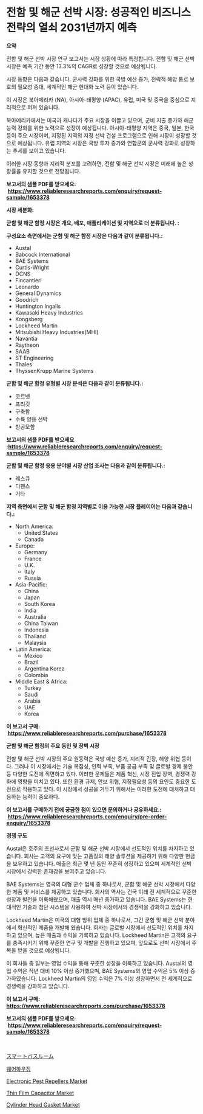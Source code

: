 <p><h1>전함 및 해군 선박 시장: 성공적인 비즈니스 전략의 열쇠 2031년까지 예측</h1></p><p><strong>요약</strong></p>
<p><p>전함 및 해군 선박 시장 연구 보고서는 시장 상황에 따라 특정합니다. 전함 및 해군 선박 시장은 예측 기간 동안 13.3%의 CAGR로 성장할 것으로 예상됩니다. </p><p>시장 동향은 다음과 같습니다. 군사력 강화를 위한 국방 예산 증가, 전략적 해양 통로 보호의 필요성 증대, 세계적인 해군 현대화 노력 등이 있습니다.</p><p>이 시장은 북아메리카 (NA), 아시아-태평양 (APAC), 유럽, 미국 및 중국을 중심으로 지리적으로 퍼져 있습니다.</p><p>북아메리카에서는 미국과 캐나다가 주요 시장을 이끌고 있으며, 군비 지출 증가와 해군 능력 강화를 위한 노력으로 성장이 예상됩니다. 아시아-태평양 지역은 중국, 일본, 한국 등이 주요 시장이며, 지정된 지역의 지정 선박 건설 프로그램으로 인해 시장이 성장할 것으로 예상됩니다. 유럽 지역의 시장은 국방 투자 증가와 연합군의 군사력 강화로 성장하는 추세를 보이고 있습니다.</p><p>이러한 시장 동향과 지리적 분포를 고려하면, 전함 및 해군 선박 시장은 미래에 높은 성장률을 유지할 것으로 전망됩니다.</p></p>
<p><strong>보고서의 샘플 PDF를 받으세요: &nbsp;<a href="https://www.reliableresearchreports.com/enquiry/request-sample/1653378">https://www.reliableresearchreports.com/enquiry/request-sample/1653378</a></strong></p>
<p><strong>시장 세분화:</strong></p>
<p><strong> 군함 및 해군 함정 시장은 개요, 배포, 애플리케이션 및 지역으로 더 분류됩니다. :</strong></p>
<p><strong>구성요소 측면에서는 군함 및 해군 함정 시장은 다음과 같이 분류됩니다.:</strong></p>
<p><ul><li>Austal</li><li>Babcock International</li><li>BAE Systems</li><li>Curtis-Wright</li><li>DCNS</li><li>Fincantieri</li><li>Leonardo</li><li>General Dynamics</li><li>Goodrich</li><li>Huntington Ingalls</li><li>Kawasaki Heavy Industries</li><li>Kongsberg</li><li>Lockheed Martin</li><li>Mitsubishi Heavy Industries(MHI)</li><li>Navantia</li><li>Raytheon</li><li>SAAB</li><li>ST Engineering</li><li>Thales</li><li>ThyssenKrupp Marine Systems</li></ul></p>
<p><strong> 군함 및 해군 함정 유형별 시장 분석은 다음과 같이 분류됩니다.:</strong></p>
<p><ul><li>코르벳</li><li>프리깃</li><li>구축함</li><li>수륙 양용 선박</li><li>항공모함</li></ul></p>
<p><strong>보고서의 샘플 PDF를 받으세요 :<a href="https://www.reliableresearchreports.com/enquiry/request-sample/1653378">https://www.reliableresearchreports.com/enquiry/request-sample/1653378</a></strong></p>
<p><strong> 군함 및 해군 함정 응용 분야별 시장 산업 조사는 다음과 같이 분류됩니다.:</strong></p>
<p><ul><li>레스큐</li><li>디펜스</li><li>기타</li></ul></p>
<p><strong>지역 측면에서 군함 및 해군 함정 지역별로 이용 가능한 시장 플레이어는 다음과 같습니다.:</strong></p>
<p><ul>
    <li>
        North America:
        <ul>
            <li>United States</li>
            <li>Canada</li>
        </ul>
    </li>
    <li>
        Europe:
        <ul>
            <li>Germany</li>
            <li>France</li>
            <li>U.K.</li>
            <li>Italy</li>
            <li>Russia</li>
        </ul>
    </li>
    <li>
        Asia-Pacific:
        <ul>
            <li>China</li>
            <li>Japan</li>
            <li>South Korea</li>
            <li>India</li>
            <li>Australia</li>
            <li>China Taiwan</li>
            <li>Indonesia</li>
            <li>Thailand</li>
            <li>Malaysia</li>
        </ul>
    </li>
    <li>
        Latin America:
        <ul>
            <li>Mexico</li>
            <li>Brazil</li>
            <li>Argentina Korea</li>
            <li>Colombia</li>
        </ul>
    </li>
    <li>
        Middle East & Africa:
        <ul>
            <li>Turkey</li>
            <li>Saudi</li>
            <li>Arabia</li>
            <li>UAE</li>
            <li>Korea</li>
        </ul>
    </li>
    </ul></p>
<p><strong>이 보고서 구매: &nbsp;<a href="https://www.reliableresearchreports.com/purchase/1653378">https://www.reliableresearchreports.com/purchase/1653378</a></strong></p>
<p><strong>군함 및 해군 함정의 주요 동인 및 장벽 시장</strong></p>
<p><p>전함 및 해군 선박 시장의 주요 원동력은 국방 예산 증가, 지리적 긴장, 해양 위협 등이다. 그러나 이 시장에서는 기술 복잡성, 인력 부족, 부품 공급 부족 및 글로벌 경제 불안 등 다양한 도전에 직면하고 있다. 이러한 문제들은 제품 혁신, 시장 진입 장벽, 경쟁력 강화에 영향을 미치고 있다. 또한 환경 규제, 안보 위협, 지정필요성 등의 요인도 중요한 도전으로 작용하고 있다. 이 시장에서 성공을 거두기 위해서는 이러한 도전에 대처하고 대응하는 능력이 중요하다.</p></p>
<p><strong>이 보고서를 구매하기 전에 궁금한 점이 있으면 문의하거나 공유하세요.: &nbsp;<a href="https://www.reliableresearchreports.com/enquiry/pre-order-enquiry/1653378">https://www.reliableresearchreports.com/enquiry/pre-order-enquiry/1653378</a></strong></p>
<p><strong>경쟁 구도</strong></p>
<p><p>Austal은 호주의 조선사로서 군함 및 해군 선박 시장에서 선도적인 위치를 차지하고 있습니다. 회사는 고객의 요구에 맞는 고품질의 해양 솔루션을 제공하기 위해 다양한 현금을 보유하고 있습니다. 매출은 최근 몇 년 동안 꾸준히 성장하고 있으며 세계적인 선박 시장에서 강력한 존재감을 보여주고 있습니다.</p><p>BAE Systems는 영국의 대형 군수 업체 중 하나로서, 군함 및 해군 선박 시장에서 다양한 제품 및 서비스를 제공하고 있습니다. 회사의 역사는 건국 이래 전 세계적으로 꾸준한 성장과 발전을 이룩해왔으며, 매출 역시 매년 증가하고 있습니다. BAE Systems는 현대적인 기술과 첨단 시스템을 사용하여 선박 시장에서의 경쟁력을 강화하고 있습니다.</p><p>Lockheed Martin은 미국의 대형 방위 업체 중 하나로서, 그간 군함 및 해군 선박 분야에서 혁신적인 제품을 개발해 왔습니다. 회사는 글로벌 시장에서 선도적인 위치를 차지하고 있으며, 높은 매출과 수익을 기록하고 있습니다. Lockheed Martin은 고객의 요구를 충족시키기 위해 꾸준한 연구 및 개발을 진행하고 있으며, 앞으로도 선박 시장에서 주목을 받을 것으로 예상됩니다.</p><p>이 회사들 중 일부는 영업 수익을 통해 꾸준한 성장을 이룩하고 있습니다. Austal의 영업 수익은 작년 대비 10% 이상 증가했으며, BAE Systems의 영업 수익은 5% 이상 증가하였습니다. Lockheed Martin의 영업 수익은 7% 이상 성장하면서 전 세계적으로 경쟁력을 강화하고 있습니다.</p></p>
<p><strong>이 보고서 구매: &nbsp; <a href="https://www.reliableresearchreports.com/purchase/1653378">https://www.reliableresearchreports.com/purchase/1653378</a></strong></p>
<p><strong>보고서의 샘플 PDF를 받으세요: &nbsp;<a href="https://www.reliableresearchreports.com/enquiry/request-sample/1653378">https://www.reliableresearchreports.com/enquiry/request-sample/1653378</a></strong><strong></strong></p>
<p>&nbsp;</p>
<p><p><a href="https://github.com/LeanneBruen2023/Market-Research-Report-List-1/blob/main/590363211680.md">スマートバスルーム</a></p><p><a href="https://github.com/Skyleitney456456/Market-Research-Report-List-1/blob/main/476418710793.md">웨어하우징</a></p><p><a href="https://github.com/Krish2023na/Market-Research-Report-List-3/blob/main/electronic-pest-repellers-market.md">Electronic Pest Repellers Market</a></p><p><a href="https://github.com/bmorecock/Market-Research-Report-List-2/blob/main/thin-film-capacitor-market.md">Thin Film Capacitor Market</a></p><p><a href="https://issuu.com/reportprime-2/docs/cylinder-head-gasket-market-size-2030.pptx">Cylinder Head Gasket Market</a></p></p>